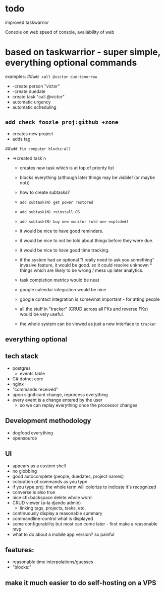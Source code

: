 # todo
improved taskwarrior

Console on web
speed of console, availability of web

# based on taskwarrior - super simple, everything optional commands

examples:
##`add call @victor due:tomorrow`
* -create person "victor"
* -create duedate
* create task "call @victor"
* automatic urgency
* automatic scheduling
  
## `add check foozle proj:github +zone`
* creates new project
* adds tag
    
##`add fix computer blocks:all`
* =>created task n
  * creates new task which is at top of priority list
  * blocks everything (although later things may be visible! (or maybe not))
  * how to create subtasks?
   *  `add subtask(N) get power restored`
   * `add subtask(N) reinstall OS`
   * `add subtask(N) buy new monitor (old one exploded)`
  
  * it would be nice to have good reminders.
  * it would be nice to not be told about things before they were due.
  * it would be nice to have good time tracking.
  * if the system had an optional "I really need to ask you something" invasive feature, it would be good.  so it could resolve unknown * things which are likely to be wrong / mess up later analytics.
  * task completion metrics would be neat
  * google calendar integration would be nice
  * google contact integration is somewhat important - for atting people
  * all the stuff in "tracker" (CRUD across all FKs and reverse FKs) would be very useful.
  * the whole system can be viewed as just a new interface to `tracker`
  
## everything optional

## tech stack
* postgres
  * events table
* C# dotnet core
* nginx
* "commands received"
* upon significant change, reprocess everything
* every event is a change entered by the user
  * so we can replay everything once the processor changes
    
## Development methodology
  * dogfood everything
  * opensource

## UI
  * appears as a custom shell
  * no globbing
  * good autocomplete (people, duedates, project names)
  * coloration of commands as you type
  * if you type proj: the whole term will colorize to indicate it's recognized
  * converse is also true
  * nice ctl+backspace delete whole word
  * CRUD viewer (a-la djando admin)
    * linking tags, projects, tasks, etc.
  * continuously display a reasonable summary
  * commandline-control what is displayed
  * some configurability but most can come later - first make a reasonable mvp
  * what to do about a mobile app version? so painful  
  
## features:
  * reasonable time interpolations/guesses
  * "blocks:"
  
## make it much easier to do self-hosting on a VPS
